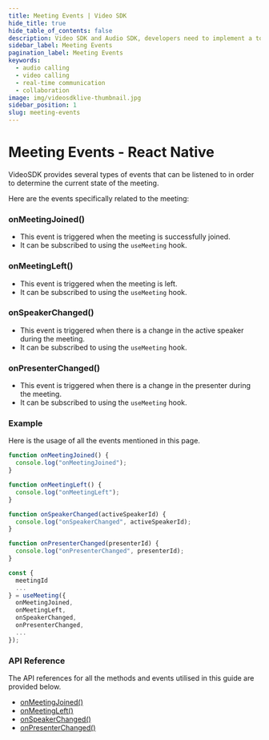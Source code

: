 ```yaml
---
title: Meeting Events | Video SDK
hide_title: true
hide_table_of_contents: false
description: Video SDK and Audio SDK, developers need to implement a token server. This requires efforts on both the front-end and backend.
sidebar_label: Meeting Events
pagination_label: Meeting Events
keywords:
  - audio calling
  - video calling 
  - real-time communication
  - collaboration
image: img/videosdklive-thumbnail.jpg
sidebar_position: 1
slug: meeting-events
---
```


# Meeting Events - React Native

VideoSDK provides several types of events that can be listened to in order to determine the current state of the meeting. 

Here are the events specifically related to the meeting:

### onMeetingJoined()

- This event is triggered when the meeting is successfully joined.
- It can be subscribed to using the `useMeeting` hook.

### onMeetingLeft()

- This event is triggered when the meeting is left.
- It can be subscribed to using the `useMeeting` hook.

### onSpeakerChanged()

- This event is triggered when there is a change in the active speaker during the meeting.
- It can be subscribed to using the `useMeeting` hook.

### onPresenterChanged()

- This event is triggered when there is a change in the presenter during the meeting.
- It can be subscribed to using the `useMeeting` hook.

### Example

Here is the usage of all the events mentioned in this page.

```js
function onMeetingJoined() {
  console.log("onMeetingJoined");
}

function onMeetingLeft() {
  console.log("onMeetingLeft");
}

function onSpeakerChanged(activeSpeakerId) {
  console.log("onSpeakerChanged", activeSpeakerId);
}

function onPresenterChanged(presenterId) {
  console.log("onPresenterChanged", presenterId);
}

const {
  meetingId
  ...
} = useMeeting({
  onMeetingJoined,
  onMeetingLeft,
  onSpeakerChanged,
  onPresenterChanged,
  ...
});
```

### API Reference

The API references for all the methods and events utilised in this guide are provided below.

- [onMeetingJoined()](/react-native/api/sdk-reference/use-meeting/events#onmeetingjoined)
- [onMeetingLeft()](/react-native/api/sdk-reference/use-meeting/events#onmeetingleft)
- [onSpeakerChanged()](/react-native/api/sdk-reference/use-meeting/events#onspeakerchanged)
- [onPresenterChanged()](/react-native/api/sdk-reference/use-meeting/events#onpresenterchanged)

